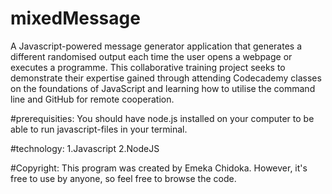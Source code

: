 # mixedMessage
A Javascript-powered message generator application that generates a different randomised output each time the user opens a webpage or executes a programme. 
This collaborative training project seeks to demonstrate their expertise gained through attending Codecademy classes on the foundations of JavaScript and learning how to utilise the command line and GitHub for remote cooperation.

#prerequisities: 
You should have node.js installed on your computer to be able to run javascript-files in your terminal.

#technology: 
1.Javascript
2.NodeJS

#Copyright: 
This program was created by Emeka Chidoka. However, it's free to use by anyone, so feel free to browse the code.
